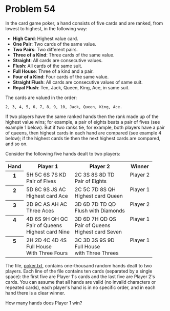 # Problem 54 #

In the card game poker, a hand consists of five cards and are ranked, from
lowest to highest, in the following way:

  - **High Card**: Highest value card.
  - **One Pair**: Two cards of the same value.
  - **Two Pairs**: Two different pairs.
  - **Three of a Kind**: Three cards of the same value.
  - **Straight**: All cards are consecutive values.
  - **Flush**: All cards of the same suit.
  - **Full House**: Three of a kind and a pair.
  - **Four of a Kind**: Four cards of the same value.
  - **Straight Flush**: All cards are consecutive values of same suit.
  - **Royal Flush**: Ten, Jack, Queen, King, Ace, in same suit.

The cards are valued in the order:

    2, 3, 4, 5, 6, 7, 8, 9, 10, Jack, Queen, King, Ace.

If two players have the same ranked hands then the rank made up of the highest
value wins; for example, a pair of eights beats a pair of fives (see example 1
below). But if two ranks tie, for example, both players have a pair of queens,
then highest cards in each hand are compared (see example 4 below); if the
highest cards tie then the next highest cards are compared, and so on.

Consider the following five hands dealt to two players:

<table>
  <tr>
    <th>Hand</th>
    <th>Player 1</th>
    <th>Player 2</th>
    <th>Winner</th>
  </tr>
  <tr>
    <th style="vertical-align:top;">1</th>
    <td>
      5H 5C 6S 7S KD<br />
      <div class="info">Pair of Fives</div>
    </td>
    <td>
      2C 3S 8S 8D TD<br />
      <div class="info">Pair of Eights</div>
    </td>
    <td style="vertical-align:top;">Player 2</td>
  </tr>
  <tr>
    <th style="vertical-align:top;">2</th>
    <td>
      5D 8C 9S JS AC<br />
      <div class="info">Highest card Ace</div>
    </td>
    <td>
      2C 5C 7D 8S QH<br />
      <div class="info">Highest card Queen</div>
    </td>
    <td style="vertical-align:top;">Player 1</td>
  </tr>
  <tr>
    <th style="vertical-align:top;">3</th>
    <td>
      2D 9C AS AH AC<br />
      <div class="info">Three Aces</div>
    </td>
    <td>
      3D 6D 7D TD QD<br />
      <div class="info">Flush  with Diamonds</div>
    </td>
    <td style="vertical-align:top;">Player 2</td>
  </tr>
  <tr>
    <th style="vertical-align:top;">4</th>
    <td>
      4D 6S 9H QH QC<br />
      <div class="info">Pair of Queens<br />Highest card Nine</div>
    </td>
    <td>
      3D 6D 7H QD QS<br />
      <div class="info">Pair of Queens<br />Highest card Seven</div>
    </td>
    <td style="vertical-align:top;">Player 1</td>
  </tr>
  <tr>
    <th style="vertical-align:top;">5</th>
    <td>
      2H 2D 4C 4D 4S<br />
      <div class="info">Full House<br />With Three Fours</div>
    </td>
    <td>
      3C 3D 3S 9S 9D<br />
      <div class="info">Full House<br />with Three Threes</div>
    </td>
    <td style="vertical-align:top;">Player 1</td>
  </tr>
</table>

The file, [poker.txt](../../../raw/master/problems/data/poker.txt), contains
one-thousand random hands dealt to two players. Each line of the file contains
ten cards (separated by a single space): the first five are Player 1's cards and
the last five are Player 2's cards. You can assume that all hands are valid (no
invalid characters or repeated cards), each player's hand is in no specific
order, and in each hand there is a clear winner.

How many hands does Player 1 win?
